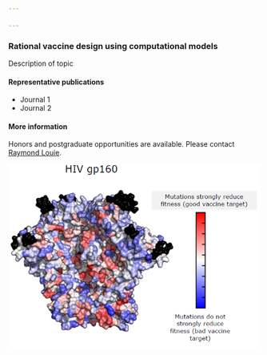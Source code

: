 ```yaml
---

---
```


<style>
  .container {
    display: flex; /* Use flexbox to lay out children */
    align-items: center; /* Align items vertically in the center */
    justify-content: center; /* Center the content horizontally */
    gap: 20px; /* Add some space between the text and the image */
  }

  .text-side {
    flex: 1; /* Allows the text side to grow and fill the space */
  }

  .image-side {
    flex: 1; /* Allows the image side to grow and fill the space */
  }

  img {
    max-width: 100%; /* Make the image responsive */
    height: auto; /* Maintain the aspect ratio */
  }
</style>

<div class = "text-side">
<h3>Rational vaccine design using computational models</h3> 

<p style="font-size:14px;">Description of topic</p> 

<h4> Representative publications</h4>

- Journal 1
- Journal 2

<h4> More information</h4>

Honors and postgraduate opportunities are available. Please contact [Raymond Louie](mailto:r.louie@unsw.edu.au).
</div>
<div class = "image-side">
	<img src = "fitness.png" class = "img-responsive" alt = "Fitness landscape">
</div>
</body>